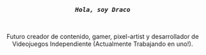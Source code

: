<div align="center">
<br>
<br>
<br>
	<p><b><em><tt>Hola, soy Draco</tt></em></b></p>
<br>
	<p line-height:150%;>Futuro creador de contenido, gamer, pixel-artist y desarrollador de Videojuegos Independiente (Actualmente Trabajando en uno!).<br></p>

</div>
